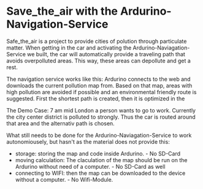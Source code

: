 # Save_the_air with the Ardurino-Navigation-Service

Safe_the_air is a project to provide cities of polution through particulate matter. 
When getting in the car and activating the Ardurino-Naviagation-Service we built, the car will automatically provide a traveling path that avoids overpolluted areas. 
This way, these areas can depollute and get a rest. 

The navigation service works like this:
Ardurino connects to the web and downloads the current pollution map from. 
Based on that map, areas with high pollution are avoided if possible and an environmental friendly route is suggested. 
First the shortest path is created, then it is optimized in the 

The Demo Case:
7 am mid London a person wants to go to work. Currently the city center district is polluted to strongly. Thus the car is routed around that area and 
the alternativ path is chosen.

What still needs to be done for the Ardurino-Naviagation-Service to work autonomiousely, but hasn't as the material does not provide this: 
- storage: storing the map and code inside Ardurino. - No SD-Card
- moving calculation: The claculation of the map should be run on the Ardurino without need of a computer. - No SD-Card as well
- connecting to WIFI: then the map can be downloaded to the device without a computer. - No Wifi-Module.
